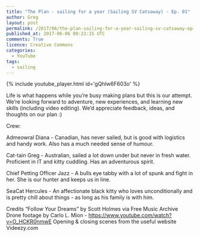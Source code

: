 ```yaml
---
title: "The Plan - sailing for a year (Sailing SV Catsaway) - Ep. 01"
author: Greg
layout: post
permalink: /2017/06/the-plan-sailing-for-a-year-sailing-sv-catsaway-ep-01
published_at: 2017-06-06 00:23:15 UTC
comments: True
licence: Creative Commons
categories:
  - YouTube
tags:
  - sailing
---
```


{% include youtube_player.html id='gQhlw6F603o' %}




Life is what happens while you’re busy making plans but this is our attempt. We’re looking forward to adventure, new experiences, and learning new skills (including video editing). We’d appreciate feedback, ideas, and thoughts on our plan :)
 
Crew:
 
Admeowral Diana - Canadian, has never sailed, but is good with logistics and handy work.  Also has a much needed sense of humour.
 
Cat-tain Greg - Australian, sailed a lot down under but never in fresh water.  Proficient in IT and kitty cuddling.  Has an adventurous spirit.
 
Chief Petting Officer Jazz - A bulls eye tabby with a lot of spunk and fight in her.  She is our hunter and keeps us in line.

SeaCat Hercules - An affectionate black kitty who loves unconditionally and is pretty chill about things - as long as his family is with him.
 
Credits
“Follow Your Dreams” by Scott Holmes via Free Music Archive
Drone footage by Carlo L. Mion - https://www.youtube.com/watch?v=O_HCKR0nmwE
Opening & closing scenes from the useful website Videezy.com

